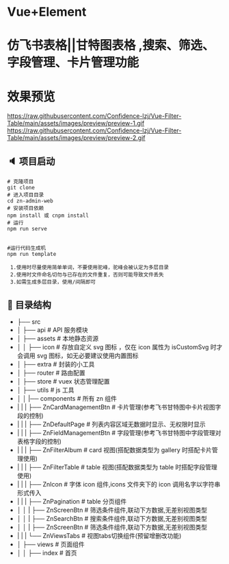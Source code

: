 <!--
 * @Descripttion: 
 * @version: v1.3.0
 * @Author: LiZeju
 * @Date: 2022-07-05 16:15:07
 * @LastEditors: LiZeju
 * @LastEditTime: 2022-07-05 17:28:15
-->

# Vue+Element

# 仿飞书表格||甘特图表格 ,搜索、筛选、字段管理、卡片管理功能

# 效果预览
https://raw.githubusercontent.com/Confidence-lzj/Vue-Filter-Table/main/assets/images/preview/preview-1.gif
https://raw.githubusercontent.com/Confidence-lzj/Vue-Filter-Table/main/assets/images/preview/preview-2.gif

## 🔈 项目启动

```
# 克隆项目
git clone
# 进入项目目录
cd zn-admin-web
# 安装项目依赖
npm install 或 cnpm install
# 运行
npm run serve
```

```

#运行代码生成机
npm run template

 1.使用时尽量使用简单单词，不要使用驼峰，驼峰会被认定为多层目录
 2.使用时文件命名切勿与已存在的文件重复，否则可能导致文件丢失
 3.如需生成多层目录，使用/间隔即可
```

## 🔗 目录结构

- ├── src
- │ ├── api # API 服务模块
- │ ├── assets # 本地静态资源
- │ │ ├── icon # 存放自定义 svg 图标 ，仅在 icon 属性为 isCustomSvg 时才会调用 svg 图标，如无必要建议使用内置图标
- │ ├── extra # 封装的小工具
- │ ├── router # 路由配置
- │ ├── store # vuex 状态管理配置
- │ ├── utils # js 工具
- │ │ |── components # 所有 zn 组件
- | | | ├── ZnCardManagementBtn # 卡片管理(参考飞书甘特图中卡片视图字段的控制)
- | | | ├── ZnDefaultPage # 列表内容区域无数据时显示、无权限时显示
- | | | ├── ZnFieldManagementBtn # 字段管理(参考飞书甘特图中字段管理对表格字段的控制)
- | | | ├── ZnFilterAlbum # card 视图(搭配数据类型为 gallery 时搭配卡片管理使用)
- | | | ├── ZnFilterTable # table 视图(搭配数据类型为 table 时搭配字段管理使用)
- | | | ├── ZnIcon # 字体 icon 组件,icons 文件夹下的 icon 调用名字以字符串形式传入
- | | | ├── ZnPagination # table 分页组件
- │ │ | ├── ZnScreenBtn # 筛选条件组件,联动下方数据,无差别视图类型
- │ │ | ├── ZnSearchBtn # 搜索条件组件,联动下方数据,无差别视图类型
- │ │ | ├── ZnScreenBtn # 筛选条件组件,联动下方数据,无差别视图类型
- | | | └── ZnViewsTabs # 视图tabs切换组件(预留增删改功能)
- │ ├── views # 页面组件
- │ │ ├── index # 首页
